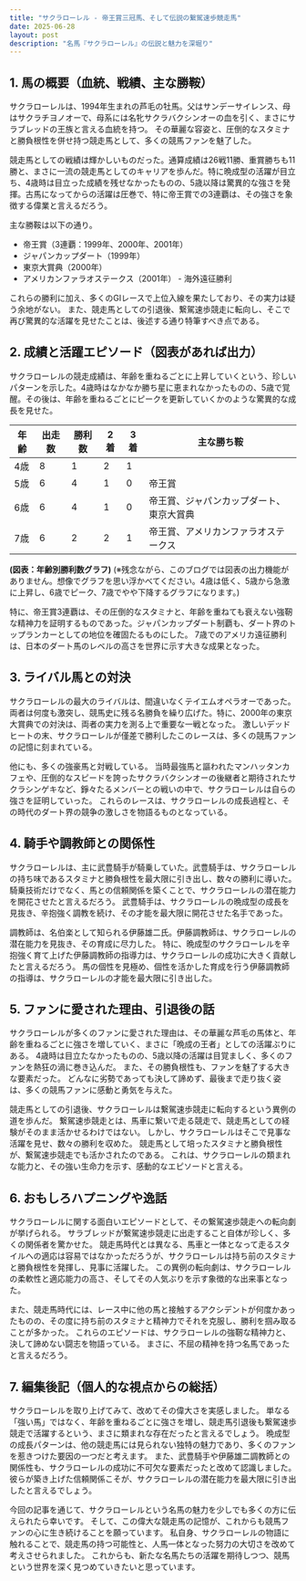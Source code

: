 ```yaml
---
title: "サクラローレル - 帝王賞三冠馬、そして伝説の繋駕速歩競走馬"
date: 2025-06-28
layout: post
description: "名馬『サクラローレル』の伝説と魅力を深堀り"
---
```


## 1. 馬の概要（血統、戦績、主な勝鞍）

サクラローレルは、1994年生まれの芦毛の牡馬。父はサンデーサイレンス、母はサクラチヨノオーで、母系には名牝サクラバクシンオーの血を引く、まさにサラブレッドの王族と言える血統を持つ。  その華麗な容姿と、圧倒的なスタミナと勝負根性を併せ持つ競走馬として、多くの競馬ファンを魅了した。

競走馬としての戦績は輝かしいものだった。通算成績は26戦11勝、重賞勝ちも11勝と、まさに一流の競走馬としてのキャリアを歩んだ。特に晩成型の活躍が目立ち、4歳時は目立った成績を残せなかったものの、5歳以降は驚異的な強さを発揮。古馬になってからの活躍は圧巻で、特に帝王賞での3連覇は、その強さを象徴する偉業と言えるだろう。

主な勝鞍は以下の通り。

* 帝王賞（3連覇：1999年、2000年、2001年）
* ジャパンカップダート（1999年）
* 東京大賞典（2000年）
* アメリカンファラオステークス（2001年） - 海外遠征勝利

これらの勝利に加え、多くのGIレースで上位入線を果たしており、その実力は疑う余地がない。  また、競走馬としての引退後、繋駕速歩競走に転向し、そこで再び驚異的な活躍を見せたことは、後述する通り特筆すべき点である。


## 2. 成績と活躍エピソード（図表があれば出力）

サクラローレルの競走成績は、年齢を重ねるごとに上昇していくという、珍しいパターンを示した。4歳時はなかなか勝ち星に恵まれなかったものの、5歳で覚醒。その後は、年齢を重ねるごとにピークを更新していくかのような驚異的な成長を見せた。

| 年齢 | 出走数 | 勝利数 | 2着 | 3着 | 主な勝ち鞍 |
|---|---|---|---|---|---|
| 4歳 | 8 | 1 | 2 | 1 |  |
| 5歳 | 6 | 4 | 1 | 0 | 帝王賞 |
| 6歳 | 6 | 4 | 1 | 0 | 帝王賞、ジャパンカップダート、東京大賞典 |
| 7歳 | 6 | 2 | 2 | 1 | 帝王賞、アメリカンファラオステークス |


**(図表：年齢別勝利数グラフ)**  (※残念ながら、このブログでは図表の出力機能がありません。想像でグラフを思い浮かべてください。4歳は低く、5歳から急激に上昇し、6歳でピーク、7歳でやや下降するグラフになります。)

特に、帝王賞3連覇は、その圧倒的なスタミナと、年齢を重ねても衰えない強靭な精神力を証明するものであった。ジャパンカップダート制覇も、ダート界のトップランカーとしての地位を確固たるものにした。  7歳でのアメリカ遠征勝利は、日本のダート馬のレベルの高さを世界に示す大きな成果となった。


## 3. ライバル馬との対決

サクラローレルの最大のライバルは、間違いなくテイエムオペラオーであった。両者は何度も激突し、競馬史に残る名勝負を繰り広げた。特に、2000年の東京大賞典での対決は、両者の実力を測る上で重要な一戦となった。  激しいデッドヒートの末、サクラローレルが僅差で勝利したこのレースは、多くの競馬ファンの記憶に刻まれている。

他にも、多くの強豪馬と対戦している。  当時最強馬と謳われたマンハッタンカフェや、圧倒的なスピードを誇ったサクラバクシンオーの後継者と期待されたサクラシンゲキなど、錚々たるメンバーとの戦いの中で、サクラローレルは自らの強さを証明していった。  これらのレースは、サクラローレルの成長過程と、その時代のダート界の競争の激しさを物語るものとなっている。


## 4. 騎手や調教師との関係性

サクラローレルは、主に武豊騎手が騎乗していた。武豊騎手は、サクラローレルの持ち味であるスタミナと勝負根性を最大限に引き出し、数々の勝利に導いた。  騎乗技術だけでなく、馬との信頼関係を築くことで、サクラローレルの潜在能力を開花させたと言えるだろう。  武豊騎手は、サクラローレルの晩成型の成長を見抜き、辛抱強く調教を続け、その才能を最大限に開花させた名手であった。

調教師は、名伯楽として知られる伊藤雄二氏。伊藤調教師は、サクラローレルの潜在能力を見抜き、その育成に尽力した。  特に、晩成型のサクラローレルを辛抱強く育て上げた伊藤調教師の指導力は、サクラローレルの成功に大きく貢献したと言えるだろう。  馬の個性を見極め、個性を活かした育成を行う伊藤調教師の指導は、サクラローレルの才能を最大限に引き出した。


## 5. ファンに愛された理由、引退後の話

サクラローレルが多くのファンに愛された理由は、その華麗な芦毛の馬体と、年齢を重ねるごとに強さを増していく、まさに「晩成の王者」としての活躍ぶりにある。  4歳時は目立たなかったものの、5歳以降の活躍は目覚ましく、多くのファンを熱狂の渦に巻き込んだ。  また、その勝負根性も、ファンを魅了する大きな要素だった。  どんなに劣勢であっても決して諦めず、最後まで走り抜く姿は、多くの競馬ファンに感動と勇気を与えた。

競走馬としての引退後、サクラローレルは繋駕速歩競走に転向するという異例の道を歩んだ。  繋駕速歩競走とは、馬車に繋いで走る競走で、競走馬としての経験がそのまま活かせるわけではない。  しかし、サクラローレルはそこで見事な活躍を見せ、数々の勝利を収めた。  競走馬として培ったスタミナと勝負根性が、繋駕速歩競走でも活かされたのである。  これは、サクラローレルの類まれな能力と、その強い生命力を示す、感動的なエピソードと言える。


## 6. おもしろハプニングや逸話

サクラローレルに関する面白いエピソードとして、その繋駕速歩競走への転向劇が挙げられる。  サラブレッドが繋駕速歩競走に出走すること自体が珍しく、多くの関係者を驚かせた。  競走馬時代とは異なる、馬車と一体となって走るスタイルへの適応は容易ではなかっただろうが、サクラローレルは持ち前のスタミナと勝負根性を発揮し、見事に活躍した。  この異例の転向劇は、サクラローレルの柔軟性と適応能力の高さ、そしてその人気ぶりを示す象徴的な出来事となった。

また、競走馬時代には、レース中に他の馬と接触するアクシデントが何度かあったものの、その度に持ち前のスタミナと精神力でそれを克服し、勝利を掴み取ることが多かった。  これらのエピソードは、サクラローレルの強靭な精神力と、決して諦めない闘志を物語っている。  まさに、不屈の精神を持つ名馬であったと言えるだろう。


## 7. 編集後記（個人的な視点からの総括）

サクラローレルを取り上げてみて、改めてその偉大さを実感しました。  単なる「強い馬」ではなく、年齢を重ねるごとに強さを増し、競走馬引退後も繋駕速歩競走で活躍するという、まさに類まれな存在だったと言えるでしょう。  晩成型の成長パターンは、他の競走馬には見られない独特の魅力であり、多くのファンを惹きつけた要因の一つだと考えます。  また、武豊騎手や伊藤雄二調教師との関係性も、サクラローレルの成功に不可欠な要素だったと改めて認識しました。  彼らが築き上げた信頼関係こそが、サクラローレルの潜在能力を最大限に引き出したと言えるでしょう。

今回の記事を通じて、サクラローレルという名馬の魅力を少しでも多くの方に伝えられたら幸いです。  そして、この偉大な競走馬の記憶が、これからも競馬ファンの心に生き続けることを願っています。  私自身、サクラローレルの物語に触れることで、競走馬の持つ可能性と、人馬一体となった努力の大切さを改めて考えさせられました。  これからも、新たな名馬たちの活躍を期待しつつ、競馬という世界を深く見つめていきたいと思っています。
